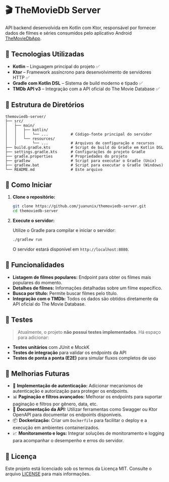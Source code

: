 # 🎬 TheMovieDb Server

API backend desenvolvida em Kotlin com Ktor, responsável por fornecer dados de filmes e séries consumidos pelo aplicativo Android [TheMovieDbApp](https://github.com/juanunix/TheMoviedbApp).

## 🔧 Tecnologias Utilizadas

- **Kotlin** – Linguagem principal do projeto ✅
- **Ktor** – Framework assíncrono para desenvolvimento de servidores HTTP ✅
- **Gradle com Kotlin DSL** – Sistema de build moderno e tipado ✅
- **TMDb API v3** – Integração com a API oficial do The Movie Database ✅

## 📁 Estrutura de Diretórios

```
themoviedb-server/
├── src/
│   ├── main/
│   │   ├── kotlin/
│   │   │   └── ...          # Código-fonte principal do servidor
│   │   └── resources/
│   │       └── ...          # Arquivos de configuração e recursos
├── build.gradle.kts         # Script de build do Gradle em Kotlin DSL
├── settings.gradle.kts      # Configurações do projeto Gradle
├── gradle.properties        # Propriedades do projeto
├── gradlew                  # Script para executar o Gradle (Unix)
├── gradlew.bat              # Script para executar o Gradle (Windows)
└── README.md                # Este arquivo
```

## 🚀 Como Iniciar

1. **Clone o repositório:**

   ```bash
   git clone https://github.com/juanunix/themoviedb-server.git
   cd themoviedb-server
   ```

2. **Execute o servidor:**

   Utilize o Gradle para compilar e iniciar o servidor:

   ```bash
   ./gradlew run
   ```

   O servidor estará disponível em `http://localhost:8080`.

## 📌 Funcionalidades

- **Listagem de filmes populares:** Endpoint para obter os filmes mais populares do momento.
- **Detalhes de filmes:** Informações detalhadas sobre um filme específico.
- **Busca por título:** Permite buscar filmes pelo título.
- **Integração com o TMDb:** Todos os dados são obtidos diretamente da API oficial do The Movie Database.

## 🧪 Testes

> Atualmente, o projeto **não possui testes implementados**. Há espaço para adicionar:

- **Testes unitários** com JUnit e MockK
- **Testes de integração** para validar os endpoints da API
- **Testes de ponta a ponta (E2E)** para simular fluxos completos de uso

## 🚧 Melhorias Futuras

- 🔐 **Implementação de autenticação:** Adicionar mecanismos de autenticação e autorização para proteger os endpoints.
- 📊 **Paginação e filtros avançados:** Melhorar os endpoints para suportar paginação e filtros por gênero, data, etc.
- 📝 **Documentação da API:** Utilizar ferramentas como Swagger ou Ktor OpenAPI para documentar os endpoints disponíveis.
- 📦 **Dockerização:** Criar um `Dockerfile` para facilitar o deploy e a execução em ambientes containerizados.
- 📈 **Monitoramento e logs:** Integrar soluções de monitoramento e logging para acompanhar o desempenho e erros do servidor.

## 📄 Licença

Este projeto está licenciado sob os termos da Licença MIT. Consulte o arquivo [LICENSE](LICENSE) para mais informações.
